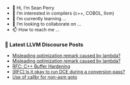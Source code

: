 - 👋 Hi, I’m Sean Perry
- 👀 I’m interested in compilers (c++, COBOL, llvm)
- 🌱 I’m currently learning ...
- 💞️ I’m looking to collaborate on ...
- 📫 How to reach me ...

<!---
s66perry/s66perry is a ✨ special ✨ repository because its `README.md` (this file) appears on your GitHub profile.
You can click the Preview link to take a look at your changes.
--->
### 📕 Latest LLVM Discourse Posts

<!-- DISCOURSE-LLVM:START -->
- [Misleading optimization remark caused by lambda?](https://discourse.llvm.org/t/misleading-optimization-remark-caused-by-lambda/65808#post_2)
- [Misleading optimization remark caused by lambda?](https://discourse.llvm.org/t/misleading-optimization-remark-caused-by-lambda/65808#post_1)
- [RFC: C++ Buffer Hardening](https://discourse.llvm.org/t/rfc-c-buffer-hardening/65734?page=3#post_49)
- [[RFC] Is it okay to run DCE during a conversion pass?](https://discourse.llvm.org/t/rfc-is-it-okay-to-run-dce-during-a-conversion-pass/65787#post_5)
- [Use of callbr for non-asm goto](https://discourse.llvm.org/t/use-of-callbr-for-non-asm-goto/65777#post_4)
<!-- DISCOURSE-LLVM:END -->
